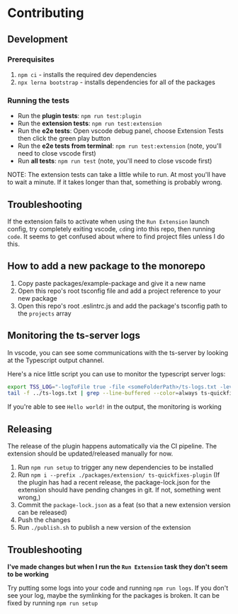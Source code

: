# Contributing

## Development

### Prerequisites

1. `npm ci` - installs the required dev dependencies
2. `npx lerna bootstrap` - installs dependencies for all of the packages

### Running the tests

- Run the **plugin tests**: `npm run test:plugin`
- Run the **extension tests**: `npm run test:extension`
- Run the **e2e tests**: Open vscode debug panel, choose Extension Tests then click the green play button
- Run the **e2e tests from terminal**: `npm run test:extension` (note, you'll need to close vscode first)
- Run **all tests**: `npm run test` (note, you'll need to close vscode first)

NOTE: The extension tests can take a little while to run. At most you'll have to wait
a minute. If it takes longer than that, something is probably wrong.

## Troubleshooting

If the extension fails to activate when using the `Run Extension` launch config,
try completely exiting vscode, `cd`ing into this repo, then running `code`.
It seems to get confused about where to find project files unless I do this.

## How to add a new package to the monorepo

1. Copy paste packages/example-package and give it a new name
2. Open this repo's root tsconfig file and add a project reference to your new package
3. Open this repo's root .eslintrc.js and add the package's tsconfig path to the `projects` array

## Monitoring the ts-server logs

In vscode, you can see some communications with the ts-server by looking at the Typescript output channel.

Here's a nice little script you can use to monitor the typescript server logs:

```bash
export TSS_LOG="-logToFile true -file <someFolderPath>/ts-logs.txt -level verbose"
tail -f ../ts-logs.txt | grep --line-buffered --color=always ts-quickfixes-plugin
```

If you're able to see `Hello world!` in the output, the monitoring is working

## Releasing

The release of the plugin happens automatically via the CI pipeline. The extension
should be updated/released manually for now.

1. Run `npm run setup` to trigger any new dependencies to be installed
2. Run `npm i --prefix ./packages/extension/ ts-quickfixes-plugin` (If the plugin
  has had a recent release, the package-lock.json for the extension should have
  pending changes in git. If not, something went wrong,)
3. Commit the `package-lock.json` as a feat (so that a new extension version can be released)
4. Push the changes
5. Run `./publish.sh` to publish a new version of the extension

## Troubleshooting

**I've made changes but when I run the `Run Extension` task they don't seem to be working**

Try putting some logs into your code and running `npm run logs`. If you don't see your log,
maybe the symlinking for the packages is broken. It can be fixed by running `npm run setup`
